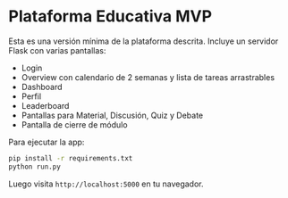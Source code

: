 # Plataforma Educativa MVP

Esta es una versión mínima de la plataforma descrita. Incluye un servidor Flask con varias pantallas:

- Login
- Overview con calendario de 2 semanas y lista de tareas arrastrables
- Dashboard
- Perfil
- Leaderboard
- Pantallas para Material, Discusión, Quiz y Debate
- Pantalla de cierre de módulo

Para ejecutar la app:

```bash
pip install -r requirements.txt
python run.py
```

Luego visita `http://localhost:5000` en tu navegador.
